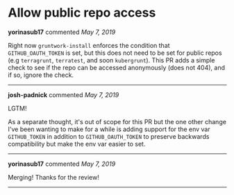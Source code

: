 # Allow public repo access

**yorinasub17** commented *May 7, 2019*

Right now `gruntwork-install` enforces the condition that `GITHUB_OAUTH_TOKEN` is set, but this does not need to be set for public repos (e.g `terragrunt`, `terratest`, and soon `kubergrunt`). This PR adds a simple check to see if the repo can be accessed anonymously (does not 404), and if so, ignore the check.
<br />
***


**josh-padnick** commented *May 7, 2019*

LGTM! 

As a separate thought, it's out of scope for this PR but the one other change I've been wanting to make for a while is adding support for the env var `GITHUB_TOKEN` in addition to `GITHUB_OAUTH_TOKEN` to preserve backwards compatibility but make the env var easier to set.
***

**yorinasub17** commented *May 7, 2019*

Merging! Thanks for the review!
***

